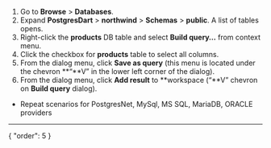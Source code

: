 1. Go to **Browse** > **Databases**.
2. Expand **PostgresDart** > **northwind** > **Schemas** > **public**. A list of tables opens.
3. Right-click the **products** DB table and select **Build query…** from context menu.
4. Click the checkbox for **products** table to select all columns.
5. From the dialog menu, click **Save as query** (this menu is located under the chevron **“**V” in the lower left corner of the dialog).
6. From the dialog menu, click **Add result** to **workspace (“**V” chevron on **Build query** dialog).

* Repeat scenarios for PostgresNet, MySql, MS SQL, MariaDB, ORACLE providers
---
{
  "order": 5
}